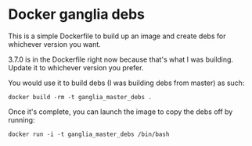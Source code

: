 Docker ganglia debs
===================

This is a simple Dockerfile to build up an image and create debs for whichever version you want.

3.7.0 is in the Dockerfile right now because that's what I was building.  Update it to whichever version you prefer.

You would use it to build debs (I was building debs from master) as such:

```
docker build -rm -t ganglia_master_debs .
```

Once it's complete, you can launch the image to copy the debs off by running:

```
docker run -i -t ganglia_master_debs /bin/bash
```

